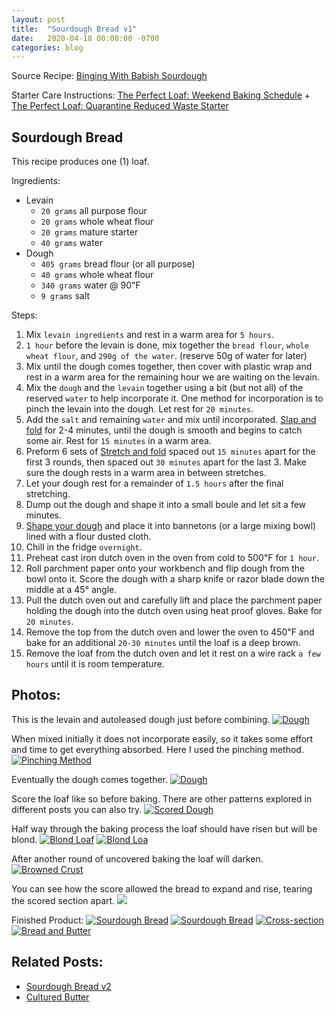 ```yaml
---
layout: post
title:  "Sourdough Bread v1"
date:   2020-04-18 00:00:00 -0700
categories: blog
---
```


Source Recipe: [Binging With Babish Sourdough](https://basicswithbabish.co/basicsepisodes/sourdough-bread)

Starter Care Instructions: [The Perfect Loaf: Weekend Baking Schedule](https://www.theperfectloaf.com/weekend-baking-schedule/) + 
[The Perfect Loaf: Quarantine Reduced Waste Starter](https://www.theperfectloaf.com/keeping-a-smaller-sourdough-starter-to-reduce-waste/)

Sourdough Bread
-
This recipe produces one (1) loaf.  

Ingredients:
- Levain
    - `20 grams` all purpose flour
    - `20 grams` whole wheat flour
    - `20 grams` mature starter 
    - `40 grams` water 
- Dough
    - `405 grams` bread flour (or all purpose)
    - `40 grams` whole wheat flour 
    - `340 grams` water @ 90℉
    - `9 grams` salt
    
    
Steps:
1. Mix `levain ingredients` and rest in a warm area for `5 hours`.
2. `1 hour` before the levain is done, mix together the `bread flour`, `whole wheat flour`, and `290g of the water`. (reserve 50g of water for later)
3. Mix until the dough comes together, then cover with plastic wrap and rest in a warm area for the remaining hour
we are waiting on the levain. 
4. Mix the `dough` and the `levain` together using a bit (but not all) of the reserved `water` to help incorporate it. One
method for incorporation is to pinch the levain into the dough. Let rest for `20 minutes`.
5. Add the `salt` and remaining `water` and mix until incorporated. [Slap and fold](https://youtu.be/bSYdABrPrtM?t=717) 
for 2-4 minutes, until the dough is smooth and begins to catch some air. Rest for `15 minutes` in a warm area.
6. Preform 6 sets of [Stretch and fold](https://youtu.be/bSYdABrPrtM?t=811) spaced out `15 minutes` apart for the 
first 3 rounds, then spaced out `30 minutes` apart for the last 3. Make sure the dough rests in a warm area in between
stretches.
7. Let your dough rest for a remainder of `1.5 hours` after the final stretching. 
8. Dump out the dough and shape it into a small boule and let sit a few minutes.
9. [Shape your dough](https://youtu.be/bSYdABrPrtM?t=938) and place it into bannetons (or a large mixing bowl)
lined with a flour dusted cloth.
10. Chill in the fridge `overnight`.
11. Preheat cast iron dutch oven in the oven from cold to 500℉ for `1 hour`. 
12. Roll parchment paper onto your workbench and flip dough from the bowl onto it. Score the dough with a sharp knife or 
razor blade down the middle at a 45° angle.
13. Pull the dutch oven out and carefully lift and place the parchment paper holding the dough into the dutch oven using 
heat proof gloves. Bake for `20 minutes`.
14. Remove the top from the dutch oven and lower the oven to 450℉ and bake for an additional `20-30 minutes` until the loaf is
a deep brown.
15. Remove the loaf from the dutch oven and let it rest on a wire rack `a few hours` until it is room temperature.


Photos:
- 

This is the levain and autoleased dough just before combining. 
<a data-flickr-embed="true" href="https://www.flickr.com/photos/188265593@N07/49852804837/in/dateposted-public/" title="Dough"><img src="https://live.staticflickr.com/65535/49852804837_da2e897673_c.jpg" alt="Dough"></a><script async src="//embedr.flickr.com/assets/client-code.js" charset="utf-8"></script>

When mixed initially it does not incorporate easily, so it takes some effort and time to get everything absorbed. Here I used the pinching method. 
<a data-flickr-embed="true" href="https://www.flickr.com/photos/188265593@N07/49851969073/in/dateposted-public/" title="Pinching Method"><img src="https://live.staticflickr.com/65535/49851969073_ed2c517902_c.jpg" alt="Pinching Method"></a><script async src="//embedr.flickr.com/assets/client-code.js" charset="utf-8"></script>

Eventually the dough comes together.
<a data-flickr-embed="true" href="https://www.flickr.com/photos/188265593@N07/49851969008/in/dateposted-public/" title="Dough"><img src="https://live.staticflickr.com/65535/49851969008_3951470778_c.jpg"  alt="Dough"></a><script async src="//embedr.flickr.com/assets/client-code.js" charset="utf-8"></script>

Score the loaf like so before baking. There are other patterns explored in different posts you can also try. 
<a data-flickr-embed="true" href="https://www.flickr.com/photos/188265593@N07/49851970093/in/dateposted-public/" title="Scored Dough"><img src="https://live.staticflickr.com/65535/49851970093_d3394016ae_c.jpg" alt="Scored Dough"></a><script async src="//embedr.flickr.com/assets/client-code.js" charset="utf-8"></script>

Half way through the baking process the loaf should have risen but will be blond.
<a data-flickr-embed="true" href="https://www.flickr.com/photos/188265593@N07/49851970198/in/dateposted-public/" title="Blond Loaf"><img src="https://live.staticflickr.com/65535/49851970198_c3287032c6_c.jpg" alt="Blond Loaf"></a><script async src="//embedr.flickr.com/assets/client-code.js" charset="utf-8"></script>
<a data-flickr-embed="true" href="https://www.flickr.com/photos/188265593@N07/49851969963/in/dateposted-public/" title="Blond Loa"><img src="https://live.staticflickr.com/65535/49851969963_00fe12ed7e_c.jpg" alt="Blond Loa"></a><script async src="//embedr.flickr.com/assets/client-code.js" charset="utf-8"></script>

After another round of uncovered baking the loaf will darken.
<a data-flickr-embed="true" href="https://www.flickr.com/photos/188265593@N07/49852507186/in/dateposted-public/" title="Browned Crust"><img src="https://live.staticflickr.com/65535/49852507186_7c8429ea19_c.jpg" alt="Browned Crust"></a><script async src="//embedr.flickr.com/assets/client-code.js" charset="utf-8"></script>

You can see how the score allowed the bread to expand and rise, tearing the scored section apart.
<a data-flickr-embed="true" href="https://www.flickr.com/photos/188265593@N07/49852506756/in/dateposted-public/" title="Score"><img src="https://live.staticflickr.com/65535/49852506756_f7787552de_c.jpg" lt="Score"></a><script async src="//embedr.flickr.com/assets/client-code.js" charset="utf-8"></script>

Finished Product:
<a data-flickr-embed="true" href="https://www.flickr.com/photos/188265593@N07/49880508253/in/datetaken/" title="Sourdough Bread"><img src="https://live.staticflickr.com/65535/49880508253_ff175f065b_c.jpg" alt="Sourdough Bread"></a><script async src="//embedr.flickr.com/assets/client-code.js" charset="utf-8"></script>
<a data-flickr-embed="true" href="https://www.flickr.com/photos/188265593@N07/49881032991/in/datetaken/" title="Sourdough Bread"><img src="https://live.staticflickr.com/65535/49881032991_2ac346b46a_c.jpg" alt="Sourdough Bread"></a><script async src="//embedr.flickr.com/assets/client-code.js" charset="utf-8"></script>
<a data-flickr-embed="true" href="https://www.flickr.com/photos/188265593@N07/49880508148/in/datetaken/" title="Cross-section"><img src="https://live.staticflickr.com/65535/49880508148_b4d37cf36f_c.jpg" alt="Cross-section"></a><script async src="//embedr.flickr.com/assets/client-code.js" charset="utf-8"></script>
<a data-flickr-embed="true" href="https://www.flickr.com/photos/188265593@N07/49881034651/in/datetaken/" title="Bread and Butter"><img src="https://live.staticflickr.com/65535/49881034651_9c32f88b1f_c.jpg" alt="Bread and Butter"></a><script async src="//embedr.flickr.com/assets/client-code.js" charset="utf-8"></script>


Related Posts:
-
- [Sourdough Bread v2](/blog/2020/04/25/Sourdogh-Bread-v2.html)
- [Cultured Butter](/blog/2020/04/19/Cultured-Butter.html)